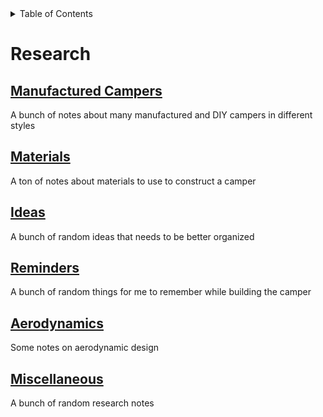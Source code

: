 <!-- START doctoc generated TOC please keep comment here to allow auto update -->
<!-- DON'T EDIT THIS SECTION, INSTEAD RE-RUN doctoc TO UPDATE -->
<details>
<summary>Table of Contents</summary>

- [Research](#research)
  - [Manufactured Campers](#manufactured-campers)
  - [Materials](#materials)
  - [Ideas](#ideas)
  - [Reminders](#reminders)
  - [Miscellaneous](#miscellaneous)

</details>
<!-- END doctoc generated TOC please keep comment here to allow auto update -->

# Research

## [Manufactured Campers](./Manufactured%20Campers.md)
A bunch of notes about many manufactured and DIY campers in different styles

## [Materials](./Materials.md)
A ton of notes about materials to use to construct a camper

## [Ideas](./Ideas.md)
A bunch of random ideas that needs to be better organized

## [Reminders](./Reminders.md)
A bunch of random things for me to remember while building the camper

## [Aerodynamics](./Aerodynamics.md)
Some notes on aerodynamic design

## [Miscellaneous](./Miscellaneous.md)
A bunch of random research notes

